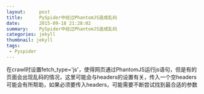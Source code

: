 ```yaml
---
layout:     post
title:		PySpider中经过PhantomJS造成乱码	
date:       2015-09-18 21:28:02
summary:    PySpider中经过PhantomJS造成乱码	
categories: jekyll
thumbnail: jekyll
tags:
 - Pyspider
---
```


在crawl时设置fetch_type='js'，使得网页通过PhantomJS运行js语句，但是有的页面会出现乱码的情况，这里可能会与headers的设置有关，传入一个空headers可能会有所帮助，如果必须要传入headers，可能需要不断尝试找到最合适的参数




